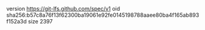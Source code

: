 version https://git-lfs.github.com/spec/v1
oid sha256:b57c8a76f13f62300ba19061e92fe0145198788aaee80ba4f165ab893f152a3d
size 2397
